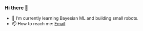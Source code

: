 ### Hi there 👋

- 🌱 I’m currently learning Bayesian ML and building small robots.
- 📫 How to reach me: [Email](mailto:ssreejith@protonmail.com)
